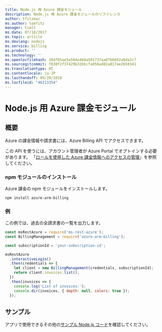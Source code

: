 ```yaml
---
title: Node.js 用 Azure 課金モジュール
description: Node.js 用 Azure 課金モジュールのリファレンス
author: tfitzmac
ms.author: tomfitz
manager: timlt
ms.date: 07/18/2017
ms.topic: article
ms.devlang: nodejs
ms.service: billing
ms.product: ''
ms.technology: ''
ms.openlocfilehash: 20df85ae5e504e460a501737aa07b6692a0da3c7
ms.sourcegitcommit: f830f2f37429b32bbcfa856ad82a817ae2658341
ms.translationtype: HT
ms.contentlocale: ja-JP
ms.lasthandoff: 09/20/2018
ms.locfileid: "46213354"
---
```

# <a name="azure-billing-modules-for-nodejs"></a>Node.js 用 Azure 課金モジュール

## <a name="overview"></a>概要
Azure の課金情報や請求書には、Azure Billing API でアクセスできます。

この API を使うには、アカウント管理者が Azure Portal でオプトインする必要があります。 「[ロールを使用した Azure 課金情報へのアクセスの管理](https://docs.microsoft.com/azure/billing/billing-manage-access)」を参照してください。

### <a name="install-the-npm-module"></a>npm モジュールのインストール 

Azure 課金の npm モジュールをインストールします。 

```bash
npm install azure-arm-billing
```
### <a name="example"></a>例 
 
この例では、過去の全請求書の一覧を出力します。
 
```javascript 
const msRestAzure = require('ms-rest-azure');
const BillingManagement = require('azure-arm-billing');

const subscriptionId = 'your-subscription-id';

msRestAzure
  .interactiveLogin()
  .then(credentials => {
    let client = new BillingManagement(credentials, subscriptionId);
    return client.invoices.list();
  })
  .then(invoices => {
    console.log('List of invoices:');
    console.dir(invoices, { depth: null, colors: true });
  });
``` 


## <a name="samples"></a>サンプル

アプリで使用できるその他の[サンプル Node.js コード](https://azure.microsoft.com/resources/samples/?platform=nodejs)を確認してください。
